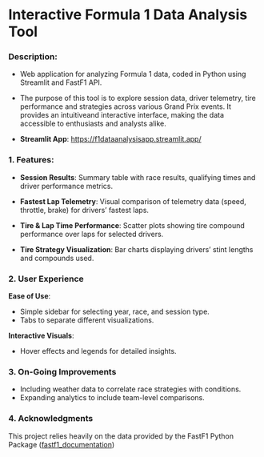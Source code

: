 # Interactive Formula 1 Data Analysis Tool

### Description:

- Web application for analyzing Formula 1 data, coded in Python using Streamlit and FastF1 API.

- The purpose of this tool is to explore session data, driver telemetry, tire performance and strategies across various Grand Prix events. It provides an intuitiveand interactive interface, making the data accessible to enthusiasts and analysts alike.

- **Streamlit App**: https://f1dataanalysisapp.streamlit.app/

### 1. Features:

- **Session Results**: Summary table with race results, qualifying times and driver performance metrics.

- **Fastest Lap Telemetry**: Visual comparison of telemetry data (speed, throttle, brake) for drivers’ fastest laps.

- **Tire & Lap Time Performance**: Scatter plots showing tire compound performance over laps for selected drivers.

- **Tire Strategy Visualization**: Bar charts displaying drivers’ stint lengths and compounds used.

### 2. User Experience
**Ease of Use**:
-  Simple sidebar for selecting year, race, and session type.
- Tabs to separate different visualizations.

**Interactive Visuals**:
- Hover effects and legends for detailed insights.

### 3. On-Going Improvements

-  Including weather data to correlate race strategies with conditions.
-  Expanding analytics to include team-level comparisons.

### 4. Acknowledgments

This project relies heavily on the data provided by the FastF1 Python Package ([fastf1_documentation](https://docs.fastf1.dev/))